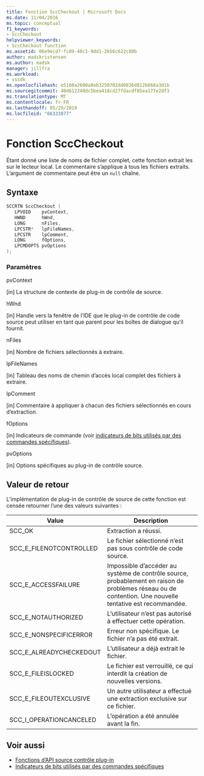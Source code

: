 ```yaml
---
title: Fonction SccCheckout | Microsoft Docs
ms.date: 11/04/2016
ms.topic: conceptual
f1_keywords:
- SccCheckout
helpviewer_keywords:
- SccCheckout function
ms.assetid: 06e9ecd7-fc09-40c1-9dd1-2b56c622c80b
author: madskristensen
ms.author: madsk
manager: jillfra
ms.workload:
- vssdk
ms.openlocfilehash: e5160a2600a8eb3250702dd0836d812b668a3d1b
ms.sourcegitcommit: 40d612240dc5bea418cd27fdacdf85ea177e2df3
ms.translationtype: MT
ms.contentlocale: fr-FR
ms.lasthandoff: 05/29/2019
ms.locfileid: "66333877"
---
```

# <a name="scccheckout-function"></a>Fonction SccCheckout
Étant donné une liste de noms de fichier complet, cette fonction extrait les sur le lecteur local. Le commentaire s’applique à tous les fichiers extraits. L’argument de commentaire peut être un `null` chaîne.

## <a name="syntax"></a>Syntaxe

```cpp
SCCRTN SccCheckout (
   LPVOID    pvContext,
   HWND      hWnd,
   LONG      nFiles,
   LPCSTR*   lpFileNames,
   LPCSTR    lpComment,
   LONG      fOptions,
   LPCMDOPTS pvOptions
);
```

### <a name="parameters"></a>Paramètres
 pvContext

[in] La structure de contexte de plug-in de contrôle de source.

 hWnd

[in] Handle vers la fenêtre de l’IDE que le plug-in de contrôle de code source peut utiliser en tant que parent pour les boîtes de dialogue qu’il fournit.

 nFiles

[in] Nombre de fichiers sélectionnés à extraire.

 lpFileNames

[in] Tableau des noms de chemin d’accès local complet des fichiers à extraire.

 lpComment

[in] Commentaire à appliquer à chacun des fichiers sélectionnés en cours d’extraction.

 fOptions

[in] Indicateurs de commande (voir [indicateurs de bits utilisés par des commandes spécifiques](../extensibility/bitflags-used-by-specific-commands.md)).

 pvOptions

[in] Options spécifiques au plug-in de contrôle source.

## <a name="return-value"></a>Valeur de retour
 L’implémentation de plug-in de contrôle de source de cette fonction est censée retourner l’une des valeurs suivantes :

|Value|Description|
|-----------|-----------------|
|SCC_OK|Extraction a réussi.|
|SCC_E_FILENOTCONTROLLED|Le fichier sélectionné n’est pas sous contrôle de code source.|
|SCC_E_ACCESSFAILURE|Impossible d’accéder au système de contrôle source, probablement en raison de problèmes réseau ou de contention. Une nouvelle tentative est recommandée.|
|SCC_E_NOTAUTHORIZED|L’utilisateur n’est pas autorisé à effectuer cette opération.|
|SCC_E_NONSPECIFICERROR|Erreur non spécifique. Le fichier n’a pas été extrait.|
|SCC_E_ALREADYCHECKEDOUT|L’utilisateur a déjà extrait le fichier.|
|SCC_E_FILEISLOCKED|Le fichier est verrouillé, ce qui interdit la création de nouvelles versions.|
|SCC_E_FILEOUTEXCLUSIVE|Un autre utilisateur a effectué une extraction exclusive sur ce fichier.|
|SCC_I_OPERATIONCANCELED|L’opération a été annulée avant la fin.|

## <a name="see-also"></a>Voir aussi
- [Fonctions d’API source contrôle plug-in](../extensibility/source-control-plug-in-api-functions.md)
- [Indicateurs de bits utilisés par des commandes spécifiques](../extensibility/bitflags-used-by-specific-commands.md)